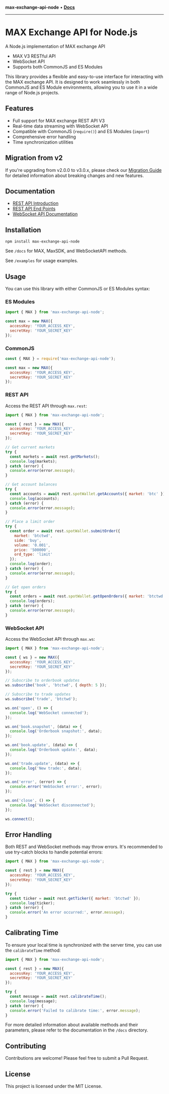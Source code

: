 **max-exchange-api-node** • [**Docs**](modules.md)

***

# MAX Exchange API for Node.js

A Node.js implementation of MAX exchange API

* MAX V3 RESTful API
* WebSocket API
* Supports both CommonJS and ES Modules

This library provides a flexible and easy-to-use interface for interacting with the MAX exchange API. It is designed to work seamlessly in both CommonJS and ES Module environments, allowing you to use it in a wide range of Node.js projects.

## Features

- Full support for MAX exchange REST API V3
- Real-time data streaming with WebSocket API
- Compatible with CommonJS (`require()`) and ES Modules (`import`)
- Comprehensive error handling
- Time synchronization utilities

## Migration from v2

If you're upgrading from v2.0.0 to v3.0.x, please check our [Migration Guide](_media/MIGRATION_V2_TO_V3.md) for detailed information about breaking changes and new features.

## Documentation

* [REST API Introduction](https://max.maicoin.com/documents/api_v2)
* [REST API End Points](https://max.maicoin.com/documents/api_list/v3)
* [WebSocket API Documentation](https://maicoin.github.io/max-websocket-docs/)

## Installation

```
npm install max-exchange-api-node
```

See `/docs` for MAX, MaxSDK, and WebSocketAPI methods.

See `/examples` for usage examples.

## Usage

You can use this library with either CommonJS or ES Modules syntax:

### ES Modules

```javascript
import { MAX } from 'max-exchange-api-node';

const max = new MAX({
  accessKey: 'YOUR_ACCESS_KEY',
  secretKey: 'YOUR_SECRET_KEY'
});
```

### CommonJS

```javascript
const { MAX } = require('max-exchange-api-node');

const max = new MAX({
  accessKey: 'YOUR_ACCESS_KEY',
  secretKey: 'YOUR_SECRET_KEY'
});
```

### REST API

Access the REST API through `max.rest`:

```js
import { MAX } from 'max-exchange-api-node';

const { rest } = new MAX({
  accessKey: 'YOUR_ACCESS_KEY',
  secretKey: 'YOUR_SECRET_KEY'
});

// Get current markets
try {
  const markets = await rest.getMarkets();
  console.log(markets);
} catch (error) {
  console.error(error.message);
}

// Get account balances
try {
  const accounts = await rest.spotWallet.getAccounts({ market: 'btc' });
  console.log(accounts);
} catch (error) {
  console.error(error.message);
}

// Place a limit order
try {
  const order = await rest.spotWallet.submitOrder({
    market: 'btctwd',
    side: 'buy',
    volume: '0.001',
    price: '500000',
    ord_type: 'limit'
  });
  console.log(order);
} catch (error) {
  console.error(error.message);
}

// Get open orders
try {
  const orders = await rest.spotWallet.getOpenOrders({ market: 'btctwd' });
  console.log(orders);
} catch (error) {
  console.error(error.message);
}
```

### WebSocket API

Access the WebSocket API through `max.ws`:

```js
import { MAX } from 'max-exchange-api-node';

const { ws } = new MAX({
  accessKey: 'YOUR_ACCESS_KEY',
  secretKey: 'YOUR_SECRET_KEY'
});

// Subscribe to orderbook updates
ws.subscribe('book', 'btctwd', { depth: 5 });

// Subscribe to trade updates
ws.subscribe('trade', 'btctwd');

ws.on('open', () => {
  console.log('WebSocket connected');
});

ws.on('book.snapshot', (data) => {
  console.log('Orderbook snapshot:', data);
});

ws.on('book.update', (data) => {
  console.log('Orderbook update:', data);
});

ws.on('trade.update', (data) => {
  console.log('New trade:', data);
});

ws.on('error', (error) => {
  console.error('WebSocket error:', error);
});

ws.on('close', () => {
  console.log('WebSocket disconnected');
});

ws.connect();

```

## Error Handling

Both REST and WebSocket methods may throw errors. It's recommended to use try-catch blocks to handle potential errors:

```js
import { MAX } from 'max-exchange-api-node';

const { rest } = new MAX({
  accessKey: 'YOUR_ACCESS_KEY',
  secretKey: 'YOUR_SECRET_KEY'
});

try {
  const ticker = await rest.getTicker({ market: 'btctwd' });
  console.log(ticker);
} catch (error) {
  console.error('An error occurred:', error.message);
}
```

## Calibrating Time

To ensure your local time is synchronized with the server time, you can use the `calibrateTime` method:

```js
import { MAX } from 'max-exchange-api-node';

const { rest } = new MAX({
  accessKey: 'YOUR_ACCESS_KEY',
  secretKey: 'YOUR_SECRET_KEY'
});

try {
  const message = await rest.calibrateTime();
  console.log(message);
} catch (error) {
  console.error('Failed to calibrate time:', error.message);
}
```

For more detailed information about available methods and their parameters, please refer to the documentation in the `/docs` directory.

## Contributing

Contributions are welcome! Please feel free to submit a Pull Request.

## License

This project is licensed under the MIT License.
